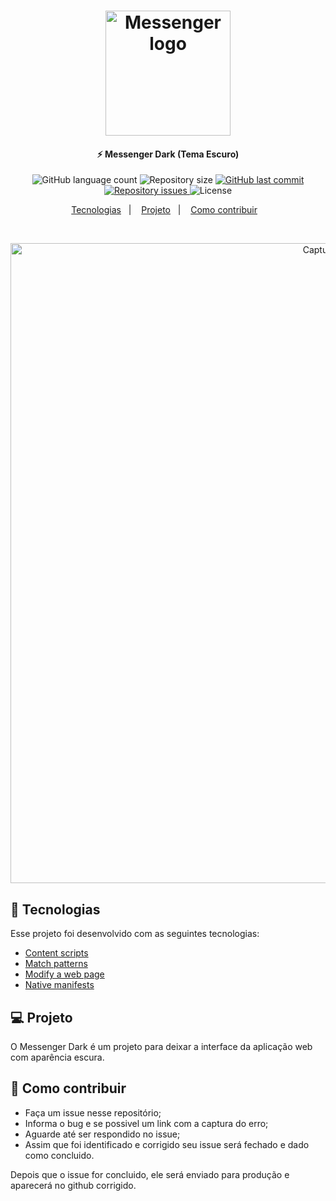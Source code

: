 <h1 align="center">
    <img alt="Messenger logo" src="https://i.imgur.com/OpIvgUB.png" width="200px" />
</h1>

<h4 align="center">
  ⚡ Messenger Dark (Tema Escuro)
</h4>
<p align="center">
  <img alt="GitHub language count" src="https://img.shields.io/github/languages/count/johnendz/Firefox-Extension-Messenger-Dark">

  <img alt="Repository size" src="https://img.shields.io/github/repo-size/johnendz/Firefox-Extension-Messenger-Dark">
  
  <a href="https://github.com/johnendz/Firefox-Extension-Messenger-Dark/commits/master">
    <img alt="GitHub last commit" src="https://img.shields.io/github/last-commit/johnendz/Firefox-Extension-Messenger-Dark">
  </a>

  <a href="https://github.com/johnendz/Firefox-Extension-Messenger-Dark/issues">
    <img alt="Repository issues" src="https://img.shields.io/github/issues/johnendz/Firefox-Extension-Messenger-Dark">
  </a>

  <img alt="License" src="https://img.shields.io/badge/license-MIT-brightgreen">
</p>

<p align="center">
  <a href="#rocket-tecnologias">Tecnologias</a>&nbsp;&nbsp;&nbsp;|&nbsp;&nbsp;&nbsp;
  <a href="#-projeto">Projeto</a>&nbsp;&nbsp;&nbsp;|&nbsp;&nbsp;&nbsp;
  <a href="#-como-contribuir">Como contribuir</a>&nbsp;&nbsp;&nbsp;
</p>

<br>

<p align="center">
  <img alt="Captura de Tela" width="1024" src="https://i.imgur.com/LjCREgn.png">
</p>

## :rocket: Tecnologias

Esse projeto foi desenvolvido com as seguintes tecnologias:

- [Content scripts](https://developer.mozilla.org/en-US/docs/Mozilla/Add-ons/WebExtensions/Content_scripts)
- [Match patterns](https://developer.mozilla.org/en-US/docs/Mozilla/Add-ons/WebExtensions/Match_patterns)
- [Modify a web page](https://developer.mozilla.org/en-US/docs/Mozilla/Add-ons/WebExtensions/Modify_a_web_page)
- [Native manifests](https://developer.mozilla.org/en-US/docs/Mozilla/Add-ons/WebExtensions/Native_manifests)

## 💻 Projeto

O Messenger Dark é um projeto para deixar a interface da aplicação web com aparência escura.

## 🤔 Como contribuir

- Faça um issue nesse repositório;
- Informa o bug e se possivel um link com a captura do erro;
- Aguarde até ser respondido no issue;
- Assim que foi identificado e corrigido seu issue será fechado e dado como concluido.

Depois que o issue for concluido, ele será enviado para produção e aparecerá no github corrigido.
